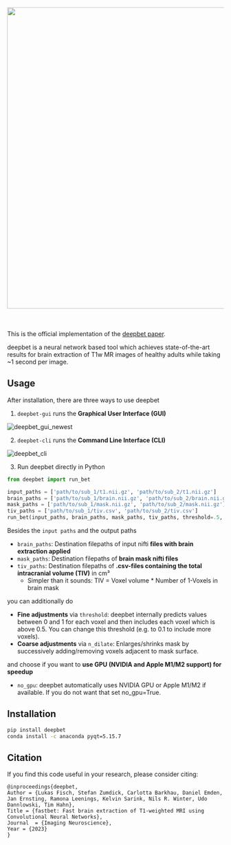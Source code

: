 <h1 align="center">
<img src='https://github.com/wwu-mmll/deepbet/assets/55840648/ceff1fcc-e14b-4938-8f03-2cb28712eec1' width='700'>
</h1><br>


This is the official implementation of the [deepbet paper](https://arxiv.org/abs/2308.07003).

deepbet is a neural network based tool which achieves state-of-the-art results for brain extraction of T1w MR images 
of healthy adults while taking ~1 second per image.

## Usage
After installation, there are three ways to use deepbet
1. ```deepbet-gui``` runs the **Graphical User Interface (GUI)**

![deepbet_gui_newest](https://github.com/wwu-mmll/deepbet/assets/55840648/7458ce57-95eb-4f55-bd9e-58aa101932b6)


2. ```deepbet-cli``` runs the **Command Line Interface (CLI)**

![deepbet_cli](https://github.com/wwu-mmll/deepbet/assets/55840648/5191cd9a-bada-4ff0-9f1b-3d499655a8f7)

3. Run deepbet directly in Python

```python
from deepbet import run_bet

input_paths = ['path/to/sub_1/t1.nii.gz', 'path/to/sub_2/t1.nii.gz']
brain_paths = ['path/to/sub_1/brain.nii.gz', 'path/to/sub_2/brain.nii.gz']
mask_paths = ['path/to/sub_1/mask.nii.gz', 'path/to/sub_2/mask.nii.gz']
tiv_paths = ['path/to/sub_1/tiv.csv', 'path/to/sub_2/tiv.csv']
run_bet(input_paths, brain_paths, mask_paths, tiv_paths, threshold=.5, n_dilate=0, no_gpu=False)
```

Besides the `input paths` and the output paths

- `brain_paths`: Destination filepaths of input nifti **files with brain extraction applied**
- `mask_paths`: Destination filepaths of **brain mask nifti files**
- `tiv_paths`: Destination filepaths of **.csv-files containing the total intracranial volume (TIV)** in cm³
    - Simpler than it sounds: TIV = Voxel volume * Number of 1-Voxels in brain mask

you can additionally do

- **Fine adjustments** via `threshold`: deepbet internally predicts values between 0 and 1 for each voxel and then includes each voxel which is above 0.5. 
You can change this threshold (e.g. to 0.1 to include more voxels).
- **Coarse adjustments** via `n_dilate`: Enlarges/shrinks mask by successively adding/removing voxels adjacent to mask surface.

and choose if you want to **use GPU (NVIDIA and Apple M1/M2 support) for speedup**

- `no_gpu`: deepbet automatically uses NVIDIA GPU or Apple M1/M2 if available. If you do not want that set no_gpu=True.

## Installation
```bash
pip install deepbet
conda install -c anaconda pyqt=5.15.7
```

## Citation
If you find this code useful in your research, please consider citing:

    @inproceedings{deepbet,
    Author = {Lukas Fisch, Stefan Zumdick, Carlotta Barkhau, Daniel Emden, Jan Ernsting, Ramona Leenings, Kelvin Sarink, Nils R. Winter, Udo Dannlowski, Tim Hahn},
    Title = {fastbet: Fast brain extraction of T1-weighted MRI using Convolutional Neural Networks},
    Journal  = {Imaging Neuroscience},
    Year = {2023}
    }
